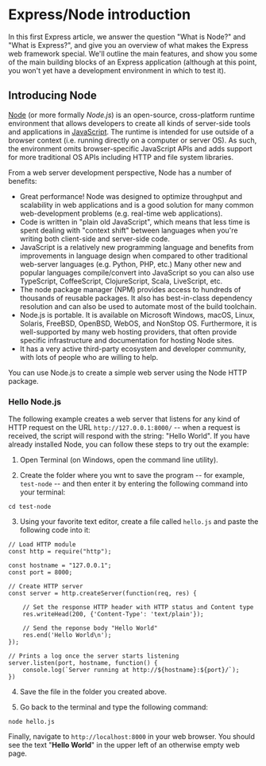 # Express/Node introduction

In this first Express article, we answer the question "What is Node?" and "What is Express?", and give you an overview of what makes the Express web framework special. We'll outline the main features, and show you some of the main building blocks of an Express application (although at this point, you won't yet have a development environment in which to test it).

## Introducing Node

[Node](https://nodejs.org/en/) (or more formally *Node.js*) is an open-source, cross-platform runtime environment that allows developers to create all kinds of server-side tools and applications in [JavaScript](https://developer.mozilla.org/en-US/docs/Glossary/JavaScript). The runtime is intended for use outside of a browser context (i.e. running directly on a computer or server OS). As such, the environment omits browser-specific JavaScript APIs and adds support for more traditional OS APIs including HTTP and file system libraries.

From a web server development perspective, Node has a number of benefits:

* Great performance! Node was designed to optimize throughput and scalability in web applications and is a good solution for many common web-development problems (e.g. real-time web applications).
* Code is written in "plain old JavaScript", which means that less time is spent dealing with "context shift" between languages when you're writing both client-side and server-side code.
* JavaScript is a relatively new programming language and benefits from improvements in language design when compared to other traditional web-server languages (e.g. Python, PHP, etc.) Many other new and popular languages compile/convert into JavaScript so you can also use TypeScript, CoffeeScript, ClojureScript, Scala, LiveScript, etc.
* The node package manager (NPM) provides access to hundreds of thousands of reusable packages. It also has best-in-class dependency resolution and can also be used to automate most of the build toolchain.
* Node.js is portable. It is available on Microsoft Windows, macOS, Linux, Solaris, FreeBSD, OpenBSD, WebOS, and NonStop OS. Furthermore, it is well-supported by many web hosting providers, that often provide specific infrastructure and documentation for hosting Node sites.
* It has a very active third-party ecosystem and developer community, with lots of people who are willing to help.

You can use Node.js to create a simple web server using the Node HTTP package.

### Hello Node.js

The following example creates a web server that listens for any kind of HTTP request on the URL `http://127.0.0.1:8000/` -- when a request is received, the script will respond with the string: "Hello World". If you have already installed Node, you can follow these steps to try out the example:

1. Open Terminal (on Windows, open the command line utility).

2. Create the folder where you wnt to save the program -- for example, `test-node` -- and then enter it by entering the following command into your terminal:
```
cd test-node
```

3. Using your favorite text editor, create a file called `hello.js` and paste the following code into it:
```
// Load HTTP module
const http = require("http");

const hostname = "127.0.0.1";
const port = 8000;

// Create HTTP server
const server = http.createServer(function(req, res) {

    // Set the response HTTP header with HTTP status and Content type
    res.writeHead(200, {'Content-Type': 'text/plain'});

    // Send the reponse body "Hello World"
    res.end('Hello World\n');
});

// Prints a log once the server starts listening
server.listen(port, hostname, function() {
    console.log(`Server running at http://${hostname}:${port}/`);
})
```

4. Save the file in the folder you created above.

5. Go back to the terminal and type the following command:
```
node hello.js
```

Finally, navigate to `http://localhost:8000` in your web browser. You should see the text "**Hello World**" in the upper left of an otherwise empty web page.